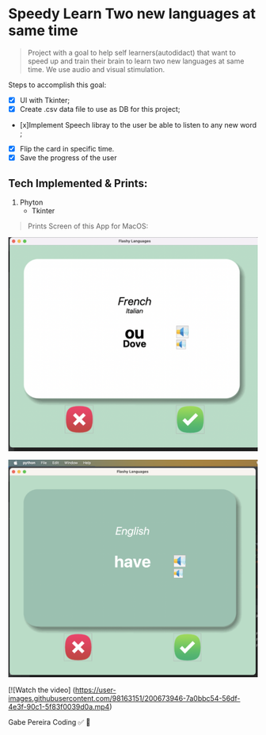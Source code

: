 # Speedy Learn Two new languages at same time

>  Project with a goal to help self learners(autodidact) that want to speed up and train their brain to learn two new languages at same time. We use audio and visual stimulation.


Steps to accomplish this goal:

- [x] UI with Tkinter;
- [x] Create .csv data file to use as DB for this project;
- [x]Implement Speech libray to the user be able to listen to any new word ;
- [x] Flip the card in specific time.
- [x] Save the progress of the user

Tech Implemented & Prints: 
-----------
1. Phyton
   * Tkinter 
   


> Prints Screen of this App for MacOS:

![Example of how is the layout of Flash Card](images/ScreenShot1.png "Example Front of Flash Card")

![Example of how is the layout of Flash Card](images/Print2.png "Example Front of Flash Card")

[![Watch the video] (https://user-images.githubusercontent.com/98163151/200673946-7a0bbc54-56df-4e3f-90c1-5f83f0039d0a.mp4)


Gabe Pereira Coding :white_check_mark:
:snake:




